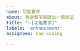 ```yaml
---
name: 功能要求
about: 為這個項目提出一個想法
title: "✨[功能要求]"
labels: 'enhancement'
assignees: sao-coding

---
```




